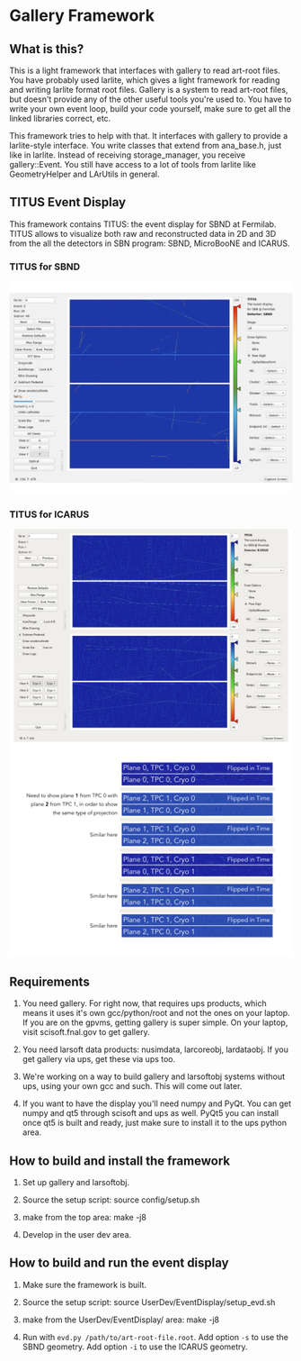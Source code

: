 # Gallery Framework


## What is this?

This is a light framework that interfaces with gallery to read art-root files.  You have probably used larlite, which gives a light framework for reading and writing larlite format root files.  Gallery is a system to read art-root files, but doesn't provide any of the other useful tools you're used to.  You have to write your own event loop, build your code yourself, make sure to get all the linked libraries correct, etc.

This framework tries to help with that.  It interfaces with gallery to provide a larlite-style interface.  You write classes that extend from ana_base.h, just like in larlite.  Instead of receiving storage_manager, you receive gallery::Event.  You still have access to a lot of tools from larlite like GeometryHelper and LArUtils in general.


## TITUS Event Display

This framework contains TITUS: the event display for SBND at Fermilab. TITUS allows to visualize both raw and reconstructed data in 2D and 3D from the all the detectors in SBN program: SBND, MicroBooNE and ICARUS.

### TITUS for SBND
![Example of event display for SBND](docs/evd-sbnd.jpeg)

### TITUS for ICARUS
![Example of event display for ICARUS](docs/evd-icarus.jpeg)
![Example of event display for ICARUS](docs/evd.jpeg)


## Requirements


1) You need gallery.  For right now, that requires ups products, which means it uses it's own gcc/python/root and not the ones on your laptop.  If you are on the gpvms, getting gallery is super simple.  On your laptop, visit scisoft.fnal.gov to get gallery.

2) You need larsoft data products: nusimdata, larcoreobj, lardataobj.  If you get gallery via ups, get these via ups too.

3) We're working on a way to build gallery and larsoftobj systems without ups, using your own gcc and such.  This will come out later.

4) If you want to have the display you'll need numpy and PyQt.  You can get numpy and qt5 through scisoft and ups as well.  PyQt5 you can install once qt5 is built and ready, just make sure to install it to the ups python area.



## How to build and install the framework


1) Set up gallery and larsoftobj.

2) Source the setup script: source config/setup.sh

3) make from the top area: make -j8

4) Develop in the user dev area.


## How to build and run the event display


1) Make sure the framework is built.

2) Source the setup script: source UserDev/EventDisplay/setup_evd.sh

3) make from the UserDev/EventDisplay/ area: make -j8

4) Run with `evd.py /path/to/art-root-file.root`. Add option `-s` to use the SBND geometry. Add option `-i` to use the ICARUS geometry.
